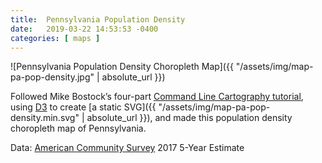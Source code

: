 ```yaml
---
title:  Pennsylvania Population Density
date:   2019-03-22 14:53:53 -0400
categories: [ maps ]
---
```


![Pennsylvania Population Density Choropleth Map]({{ "/assets/img/map-pa-pop-density.jpg" | absolute\_url }})

Followed Mike Bostock’s four-part [Command Line Cartography tutorial][1], using [D3][2] to create [a static SVG]({{ "/assets/img/map-pa-pop-density.min.svg" | absolute\_url }}), and made this population density choropleth map of Pennsylvania. 

Data: [American Community Survey][3] 2017 5-Year Estimate

[1]:	https://medium.com/@mbostock/command-line-cartography-part-1-897aa8f8ca2c
[2]: https://d3.js/
[3]:	https://www.census.gov/acs/www/
